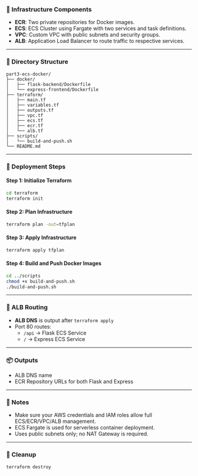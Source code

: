 ### 🧱 Infrastructure Components
- **ECR**: Two private repositories for Docker images.
- **ECS**: ECS Cluster using Fargate with two services and task definitions.
- **VPC**: Custom VPC with public subnets and security groups.
- **ALB**: Application Load Balancer to route traffic to respective services.

---

### 📁 Directory Structure
```
part3-ecs-docker/
├── docker/
│   ├── flask-backend/Dockerfile
│   └── express-frontend/Dockerfile
├── terraform/
│   ├── main.tf
│   ├── variables.tf
│   ├── outputs.tf
│   ├── vpc.tf
│   ├── ecs.tf
│   ├── ecr.tf
│   └── alb.tf
├── scripts/
│   └── build-and-push.sh
└── README.md
```

---

### 🚀 Deployment Steps

#### Step 1: Initialize Terraform
```bash
cd terraform
terraform init
```

#### Step 2: Plan Infrastructure
```bash
terraform plan -out=tfplan
```

#### Step 3: Apply Infrastructure
```bash
terraform apply tfplan
```

#### Step 4: Build and Push Docker Images
```bash
cd ../scripts
chmod +x build-and-push.sh
./build-and-push.sh
```

---

### 🔁 ALB Routing
- **ALB DNS** is output after `terraform apply`
- Port 80 routes:
  - `/api` → Flask ECS Service
  - `/` → Express ECS Service

---

### 📦 Outputs
- ALB DNS name
- ECR Repository URLs for both Flask and Express

---

### 📝 Notes
- Make sure your AWS credentials and IAM roles allow full ECS/ECR/VPC/ALB management.
- ECS Fargate is used for serverless container deployment.
- Uses public subnets only; no NAT Gateway is required.

---

### 🧹 Cleanup
```bash
terraform destroy
```
